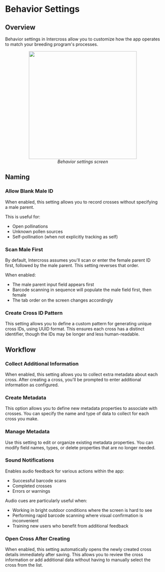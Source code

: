 # Behavior Settings

## Overview

Behavior settings in Intercross allow you to customize how the app operates to match your breeding program's processes.

<figure align="center" class="image">
<img src="_static/images/settings/behavior_settings.png" width="350px">
<figcaption><i>Behavior settings screen</i></figcaption>
</figure>

## Naming

### Allow Blank Male ID

When enabled, this setting allows you to record crosses without specifying a male parent.

This is useful for:
- Open pollinations
- Unknown pollen sources
- Self-pollination (when not explicitly tracking as self)

### Scan Male First

By default, Intercross assumes you'll scan or enter the female parent ID first, followed by the male parent. This setting reverses that order.

When enabled:
- The male parent input field appears first
- Barcode scanning in sequence will populate the male field first, then female
- The tab order on the screen changes accordingly

### Create Cross ID Pattern

This setting allows you to define a custom pattern for generating unique cross IDs, using UUID format. This ensures each cross has a distinct identifier, though the IDs may be longer and less human-readable.

## Workflow

### Collect Additional Information

When enabled, this setting allows you to collect extra metadata about each cross. After creating a cross, you'll be prompted to enter additional information as configured.

### Create Metadata

This option allows you to define new metadata properties to associate with crosses. You can specify the name and type of data to collect for each cross you make.

### Manage Metadata

Use this setting to edit or organize existing metadata properties. You can modify field names, types, or delete properties that are no longer needed.

### Sound Notifications

Enables audio feedback for various actions within the app:

- Successful barcode scans
- Completed crosses
- Errors or warnings

Audio cues are particularly useful when:
- Working in bright outdoor conditions where the screen is hard to see
- Performing rapid barcode scanning where visual confirmation is inconvenient
- Training new users who benefit from additional feedback

### Open Cross After Creating

When enabled, this setting automatically opens the newly created cross details immediately after saving. This allows you to review the cross information or add additional data without having to manually select the cross from the list.